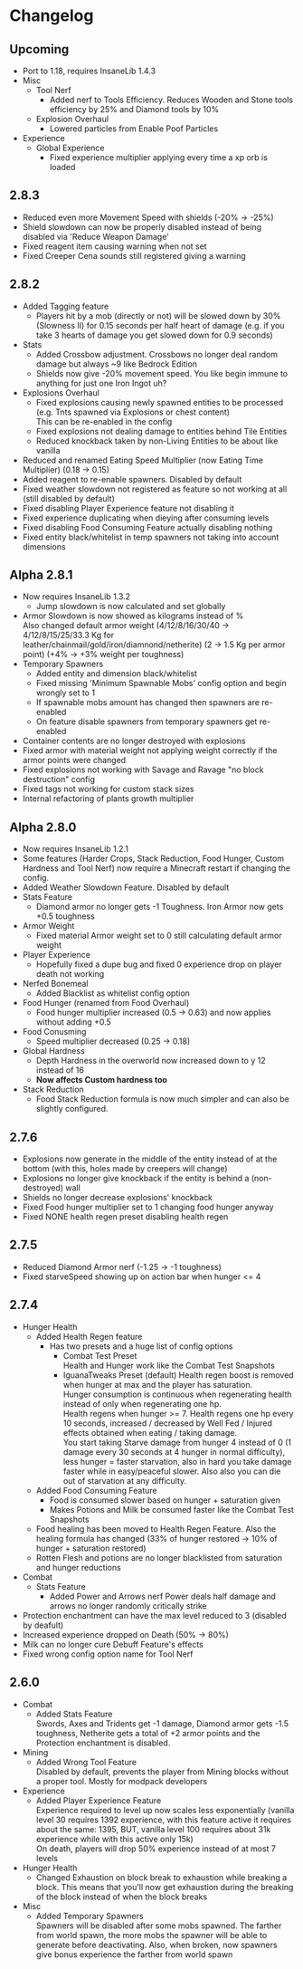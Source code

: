 # Changelog

## Upcoming
* Port to 1.18, requires InsaneLib 1.4.3
* Misc
    * Tool Nerf
      * Added nerf to Tools Efficiency. Reduces Wooden and Stone tools efficiency by 25% and Diamond tools by 10%
    * Explosion Overhaul
        * Lowered particles from Enable Poof Particles
* Experience
  * Global Experience
    * Fixed experience multiplier applying every time a xp orb is loaded

## 2.8.3
* Reduced even more Movement Speed with shields (-20% -> -25%)
* Shield slowdown can now be properly disabled instead of being disabled via 'Reduce Weapon Damage'
* Fixed reagent item causing warning when not set
* Fixed Creeper Cena sounds still registered giving a warning

## 2.8.2
* Added Tagging feature
  * Players hit by a mob (directly or not) will be slowed down by 30% (Slowness II) for 0.15 seconds per half heart of damage (e.g. if you take 3 hearts of damage you get slowed down for 0.9 seconds)
* Stats
  * Added Crossbow adjustment. Crossbows no longer deal random damage but always ~9 like Bedrock Edition
  * Shields now give -20% movement speed. You like begin immune to anything for just one Iron Ingot uh?
* Explosions Overhaul
  * Fixed explosions causing newly spawned entities to be processed (e.g. Tnts spawned via Explosions or chest content)  
    This can be re-enabled in the config
  * Fixed explosions not dealing damage to entities behind Tile Entities
  * Reduced knockback taken by non-Living Entities to be about like vanilla
* Reduced and renamed Eating Speed Multiplier (now Eating Time Multiplier) (0.18 -> 0.15) 
* Added reagent to re-enable spawners. Disabled by default
* Fixed weather slowdown not registered as feature so not working at all (still disabled by default)
* Fixed disabling Player Experience feature not disabling it
* Fixed experience duplicating when dieying after consuming levels
* Fixed disabling Food Consuming Feature actually disabling nothing
* Fixed entity black/whitelist in temp spawners not taking into account dimensions

## Alpha 2.8.1
* Now requires InsaneLib 1.3.2
  * Jump slowdown is now calculated and set globally
* Armor Slowdown is now showed as kilograms instead of %  
  Also changed default armor weight (4/12/8/16/30/40 -> 4/12/8/15/25/33.3 Kg for leather/chainmail/gold/iron/diamnond/netherite) (2 -> 1.5 Kg per armor point) (+4% -> +3% weight per toughness)
* Temporary Spawners
  * Added entity and dimension black/whitelist
  * Fixed missing 'Minimum Spawnable Mobs' config option and begin wrongly set to 1
  * If spawnable mobs amount has changed then spawners are re-enabled
  * On feature disable spawners from temporary spawners get re-enabled
* Container contents are no longer destroyed with explosions
* Fixed armor with material weight not applying weight correctly if the armor points were changed
* Fixed explosions not working with Savage and Ravage "no block destruction" config
* Fixed tags not working for custom stack sizes
* Internal refactoring of plants growth multiplier

## Alpha 2.8.0
* Now requires InsaneLib 1.2.1
* Some features (Harder Crops, Stack Reduction, Food Hunger, Custom Hardness and Tool Nerf) now require a Minecraft restart if changing the config.
* Added Weather Slowdown Feature. Disabled by default
* Stats Feature
    * Diamond armor no longer gets -1 Toughness. Iron Armor now gets +0.5 toughness
* Armor Weight
    * Fixed material Armor weight set to 0 still calculating default armor weight
* Player Experience
    * Hopefully fixed a dupe bug and fixed 0 experience drop on player death not working
* Nerfed Bonemeal
    * Added Blacklist as whitelist config option
* Food Hunger (renamed from Food Overhaul)
    * Food hunger multiplier increased (0.5 -> 0.63) and now applies without adding +0.5
* Food Conusming
    * Speed multiplier decreased (0.25 -> 0.18)
* Global Hardness
    * Depth Hardness in the overworld now increased down to y 12 instead of 16
    * **Now affects Custom hardness too**
* Stack Reduction
    * Food Stack Reduction formula is now much simpler and can also be slightly configured.

## 2.7.6
* Explosions now generate in the middle of the entity instead of at the bottom (with this, holes made by creepers will change)
* Explosions no longer give knockback if the entity is behind a (non-destroyed) wall
* Shields no longer decrease explosions' knockback
* Fixed Food hunger multiplier set to 1 changing food hunger anyway
* Fixed NONE health regen preset disabling health regen

## 2.7.5
* Reduced Diamond Armor nerf (-1.25 -> -1 toughness)
* Fixed starveSpeed showing up on action bar when hunger <= 4

## 2.7.4
* Hunger Health
    * Added Health Regen feature
        * Has two presets and a huge list of config options
            * Combat Test Preset  
              Health and Hunger work like the Combat Test Snapshots
            * IguanaTweaks Preset (default)
              Health regen boost is removed when hunger at max and the player has saturation.  
              Hunger consumption is continuous when regenerating health instead of only when regenerating one hp.  
              Health regens when hunger >= 7. Health regens one hp every 10 seconds, increased / decreased by Well Fed / Injured effects obtained when eating / taking damage.  
              You start taking Starve damage from hunger 4 instead of 0 (1 damage every 30 seconds at 4 hunger in normal difficulty), less hunger = faster starvation, also in hard you take damage faster while in easy/peaceful slower. Also also you can die out of starvation at any difficulty.  
    * Added Food Consuming Feature
        * Food is consumed slower based on hunger + saturation given
        * Makes Potions and Milk be consumed faster like the Combat Test Snapshots
    * Food healing has been moved to Health Regen Feature. Also the healing formula has changed (33% of hunger restored -> 10% of hunger + saturation restored)
    * Rotten Flesh and potions are no longer blacklisted from saturation and hunger reductions
* Combat
    * Stats Feature
        * Added Power and Arrows nerf
          Power deals half damage and arrows no longer randomly critically strike
* Protection enchantment can have the max level reduced to 3 (disabled by deafult)
* Increased experience dropped on Death (50% -> 80%)
* Milk can no longer cure Debuff Feature's effects
* Fixed wrong config option name for Tool Nerf

## 2.6.0
* Combat
    * Added Stats Feature  
      Swords, Axes and Tridents get -1 damage, Diamond armor gets -1.5 toughness, Netherite gets a total of +2 armor
      points and the Protection enchantment is disabled.
* Mining
    * Added Wrong Tool Feature  
      Disabled by default, prevents the player from Mining blocks without a proper tool. Mostly for modpack developers
* Experience
    * Added Player Experience Feature  
      Experience required to level up now scales less exponentially (vanilla level 30 requires 1392 experience, with
      this feature active it requires about the same: 1395, BUT, vanilla level 100 requires about 31k experience while
      with this active only 15k)  
      On death, players will drop 50% experience instead of at most 7 levels
* Hunger Health
    * Changed Exhaustion on block break to exhaustion while breaking a block. This means that you'll now get exhaustion
      during the breaking of the block instead of when the block breaks
* Misc
    * Added Temporary Spawners  
      Spawners will be disabled after some mobs spawned. The farther from world spawn, the more mobs the spawner will be
      able to generate before deactivating. Also, when broken, now spawners give bonus experience the farther from world
      spawn